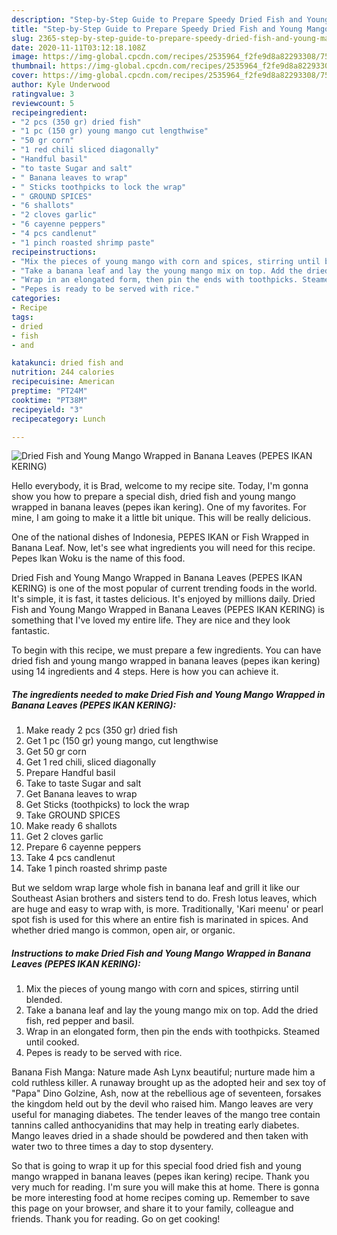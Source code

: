 ```yaml
---
description: "Step-by-Step Guide to Prepare Speedy Dried Fish and Young Mango Wrapped in Banana Leaves (PEPES IKAN KERING)"
title: "Step-by-Step Guide to Prepare Speedy Dried Fish and Young Mango Wrapped in Banana Leaves (PEPES IKAN KERING)"
slug: 2365-step-by-step-guide-to-prepare-speedy-dried-fish-and-young-mango-wrapped-in-banana-leaves-pepes-ikan-kering
date: 2020-11-11T03:12:18.108Z
image: https://img-global.cpcdn.com/recipes/2535964_f2fe9d8a82293308/751x532cq70/dried-fish-and-young-mango-wrapped-in-banana-leaves-pepes-ikan-kering-recipe-main-photo.jpg
thumbnail: https://img-global.cpcdn.com/recipes/2535964_f2fe9d8a82293308/751x532cq70/dried-fish-and-young-mango-wrapped-in-banana-leaves-pepes-ikan-kering-recipe-main-photo.jpg
cover: https://img-global.cpcdn.com/recipes/2535964_f2fe9d8a82293308/751x532cq70/dried-fish-and-young-mango-wrapped-in-banana-leaves-pepes-ikan-kering-recipe-main-photo.jpg
author: Kyle Underwood
ratingvalue: 3
reviewcount: 5
recipeingredient:
- "2 pcs (350 gr) dried fish"
- "1 pc (150 gr) young mango cut lengthwise"
- "50 gr corn"
- "1 red chili sliced diagonally"
- "Handful basil"
- "to taste Sugar and salt"
- " Banana leaves to wrap"
- " Sticks toothpicks to lock the wrap"
- " GROUND SPICES"
- "6 shallots"
- "2 cloves garlic"
- "6 cayenne peppers"
- "4 pcs candlenut"
- "1 pinch roasted shrimp paste"
recipeinstructions:
- "Mix the pieces of young mango with corn and spices, stirring until blended."
- "Take a banana leaf and lay the young mango mix on top. Add the dried fish, red pepper and basil."
- "Wrap in an elongated form, then pin the ends with toothpicks. Steamed until cooked."
- "Pepes is ready to be served with rice."
categories:
- Recipe
tags:
- dried
- fish
- and

katakunci: dried fish and 
nutrition: 244 calories
recipecuisine: American
preptime: "PT24M"
cooktime: "PT38M"
recipeyield: "3"
recipecategory: Lunch

---
```



![Dried Fish and Young Mango Wrapped in Banana Leaves (PEPES IKAN KERING)](https://img-global.cpcdn.com/recipes/2535964_f2fe9d8a82293308/751x532cq70/dried-fish-and-young-mango-wrapped-in-banana-leaves-pepes-ikan-kering-recipe-main-photo.jpg)

Hello everybody, it is Brad, welcome to my recipe site. Today, I'm gonna show you how to prepare a special dish, dried fish and young mango wrapped in banana leaves (pepes ikan kering). One of my favorites. For mine, I am going to make it a little bit unique. This will be really delicious.

One of the national dishes of Indonesia, PEPES IKAN or Fish Wrapped in Banana Leaf. Now, let&#39;s see what ingredients you will need for this recipe. Pepes Ikan Woku is the name of this food.

Dried Fish and Young Mango Wrapped in Banana Leaves (PEPES IKAN KERING) is one of the most popular of current trending foods in the world. It's simple, it is fast, it tastes delicious. It's enjoyed by millions daily. Dried Fish and Young Mango Wrapped in Banana Leaves (PEPES IKAN KERING) is something that I've loved my entire life. They are nice and they look fantastic.


To begin with this recipe, we must prepare a few ingredients. You can have dried fish and young mango wrapped in banana leaves (pepes ikan kering) using 14 ingredients and 4 steps. Here is how you can achieve it.

<!--inarticleads1-->

##### The ingredients needed to make Dried Fish and Young Mango Wrapped in Banana Leaves (PEPES IKAN KERING):

1. Make ready 2 pcs (350 gr) dried fish
1. Get 1 pc (150 gr) young mango, cut lengthwise
1. Get 50 gr corn
1. Get 1 red chili, sliced diagonally
1. Prepare Handful basil
1. Take to taste Sugar and salt
1. Get  Banana leaves to wrap
1. Get  Sticks (toothpicks) to lock the wrap
1. Take  GROUND SPICES
1. Make ready 6 shallots
1. Get 2 cloves garlic
1. Prepare 6 cayenne peppers
1. Take 4 pcs candlenut
1. Take 1 pinch roasted shrimp paste


But we seldom wrap large whole fish in banana leaf and grill it like our Southeast Asian brothers and sisters tend to do. Fresh lotus leaves, which are huge and easy to wrap with, is more. Traditionally, &#39;Kari meenu&#39; or pearl spot fish is used for this where an entire fish is marinated in spices. And whether dried mango is common, open air, or organic. 

<!--inarticleads2-->

##### Instructions to make Dried Fish and Young Mango Wrapped in Banana Leaves (PEPES IKAN KERING):

1. Mix the pieces of young mango with corn and spices, stirring until blended.
1. Take a banana leaf and lay the young mango mix on top. Add the dried fish, red pepper and basil.
1. Wrap in an elongated form, then pin the ends with toothpicks. Steamed until cooked.
1. Pepes is ready to be served with rice.


Banana Fish Manga: Nature made Ash Lynx beautiful; nurture made him a cold ruthless killer. A runaway brought up as the adopted heir and sex toy of &#34;Papa&#34; Dino Golzine, Ash, now at the rebellious age of seventeen, forsakes the kingdom held out by the devil who raised him. Mango leaves are very useful for managing diabetes. The tender leaves of the mango tree contain tannins called anthocyanidins that may help in treating early diabetes. Mango leaves dried in a shade should be powdered and then taken with water two to three times a day to stop dysentery. 

So that is going to wrap it up for this special food dried fish and young mango wrapped in banana leaves (pepes ikan kering) recipe. Thank you very much for reading. I'm sure you will make this at home. There is gonna be more interesting food at home recipes coming up. Remember to save this page on your browser, and share it to your family, colleague and friends. Thank you for reading. Go on get cooking!
